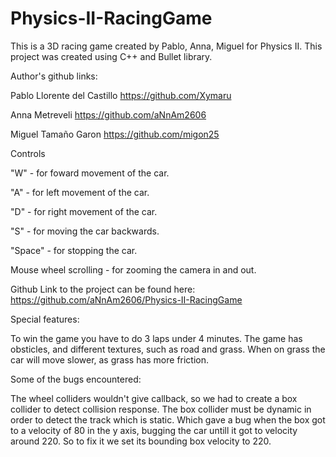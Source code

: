 # Physics-II-RacingGame
 This is a 3D racing game created by Pablo, Anna, Miguel for Physics II. This project was created using C++ 
and Bullet library.

Author's github links:

Pablo Llorente del Castillo
https://github.com/Xymaru

Anna Metreveli
https://github.com/aNnAm2606

Miguel Tamaño Garon
https://github.com/migon25

Controls

"W" - for foward movement of the car.

"A" - for left movement of the car.

"D" - for right movement of the car.

"S" - for moving the car backwards.

"Space" - for stopping the car.

Mouse wheel scrolling - for zooming the camera in and out.


Github Link to the project can be found here: https://github.com/aNnAm2606/Physics-II-RacingGame


Special features:

To win the game you have to do 3 laps under 4 minutes.
The game has obsticles, and different textures, such as road and grass. When on grass the car will move slower,
as grass has more friction.

 
Some of the bugs encountered:

The wheel colliders wouldn't give callback, so we had to create a box collider to detect collision response.
The box collider must be dynamic in order to detect the track which is static. Which gave a bug when the box got
to a velocity of 80 in the y axis, bugging the car untill it got to velocity around 220.
So to fix it we set its bounding box velocity to 220.
